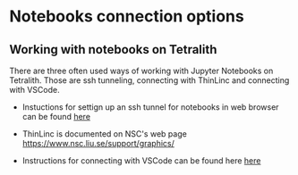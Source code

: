 # Notebooks connection options

## Working with notebooks on Tetralith

There are three often used ways of working with Jupyter Notebooks on Tetralith. Those are ssh tunneling, connecting with ThinLinc and connecting with VSCode.

* Instuctions for settign up an ssh tunnel for notebooks in web browser can be found [here](tunneling)

* ThinLinc is documented on NSC's web page <https://www.nsc.liu.se/support/graphics/>

* Instructions for connecting with VSCode can be found here [here](vscode)



